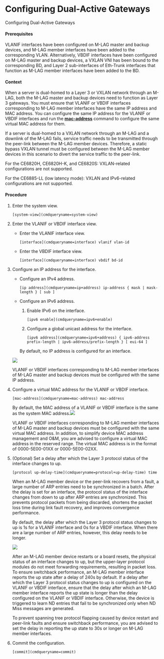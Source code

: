 Configuring Dual-Active Gateways
================================

Configuring Dual-Active Gateways

#### Prerequisites

VLANIF interfaces have been configured on M-LAG master and backup devices, and M-LAG member interfaces have been added to the corresponding VLAN. Alternatively, VBDIF interfaces have been configured on M-LAG master and backup devices, a VXLAN VNI has been bound to the corresponding BD, and Layer 2 sub-interfaces of Eth-Trunk interfaces that function as M-LAG member interfaces have been added to the BD.


#### Context

When a server is dual-homed to a Layer 3 or VXLAN network through an M-LAG, both the M-LAG master and backup devices need to function as Layer 3 gateways. You must ensure that VLANIF or VBDIF interfaces corresponding to M-LAG member interfaces have the same IP address and MAC address. You can configure the same IP address for the VLANIF or VBDIF interfaces and run the [**mac-address**](cmdqueryname=mac-address) command to configure the same virtual MAC address for them.

If a server is dual-homed to a VXLAN network through an M-LAG and a downlink of the M-LAG fails, service traffic needs to be transmitted through the peer-link between the M-LAG member devices. Therefore, a static bypass VXLAN tunnel must be configured between the M-LAG member devices in this scenario to divert the service traffic to the peer-link.

For the CE6820H, CE6820H-K, and CE6820S: VXLAN-related configurations are not supported.

For the CE6885-LL (low latency mode): VXLAN and IPv6-related configurations are not supported.


#### Procedure

1. Enter the system view.
   
   
   ```
   [system-view](cmdqueryname=system-view)
   ```
2. Enter the VLANIF or VBDIF interface view.
   
   
   * Enter the VLANIF interface view.
     ```
     [interface](cmdqueryname=interface) vlanif vlan-id
     ```
   * Enter the VBDIF interface view.
     ```
     [interface](cmdqueryname=interface) vbdif bd-id
     ```
3. Configure an IP address for the interface.
   
   
   * Configure an IPv4 address.
     ```
     [ip address](cmdqueryname=ip+address) ip-address { mask | mask-length } [ sub ]
     ```
   * Configure an IPv6 address.
     1. Enable IPv6 on the interface.
        ```
        [ipv6 enable](cmdqueryname=ipv6+enable)
        ```
     2. Configure a global unicast address for the interface.
        ```
        [ipv6 address](cmdqueryname=ipv6+address) { ipv6-address prefix-length | ipv6-address/prefix-length } [ eui-64 ]
        ```
     
     By default, no IP address is configured for an interface.
   
   ![](../public_sys-resources/note_3.0-en-us.png) 
   
   VLANIF or VBDIF interfaces corresponding to M-LAG member interfaces of M-LAG master and backup devices must be configured with the same IP address.
4. Configure a virtual MAC address for the VLANIF or VBDIF interface.
   
   
   ```
   [mac-address](cmdqueryname=mac-address) mac-address
   ```
   By default, the MAC address of a VLANIF or VBDIF interface is the same as the system MAC address.![](../public_sys-resources/note_3.0-en-us.png) 
   
   VLANIF or VBDIF interfaces corresponding to M-LAG member interfaces of M-LAG master and backup devices must be configured with the same virtual MAC address. In addition, to simplify device MAC address management and O&M, you are advised to configure a virtual MAC address in the reserved range. The virtual MAC address is in the format of 0000-5E00-01XX or 0000-5E00-02XX.
5. (Optional) Set a delay after which the Layer 3 protocol status of the interface changes to up.
   
   
   ```
   [protocol up-delay-time](cmdqueryname=protocol+up-delay-time) time
   ```
   
   When an M-LAG member device or the peer-link recovers from a fault, a large number of ARP entries need to be synchronized in a batch. After the delay is set for an interface, the protocol status of the interface changes from down to up after ARP entries are synchronized. This prevents protocol packets from being discarded, shortens the packet loss time during link fault recovery, and improves convergence performance.
   
   By default, the delay after which the Layer 3 protocol status changes to up is 1s for a VLANIF interface and 0s for a VBDIF interface. When there are a large number of ARP entries, however, this delay needs to be longer.
   
   ![](../public_sys-resources/note_3.0-en-us.png) 
   
   After an M-LAG member device restarts or a board resets, the physical status of an interface changes to up, but the upper-layer protocol modules do not meet forwarding requirements, resulting in packet loss. To ensure switchback performance, an M-LAG member interface reports the up state after a delay of 240s by default. If a delay after which the Layer 3 protocol status changes to up is configured on the VLANIF or VBDIF interface, ensure that the delay after which an M-LAG member interface reports the up state is longer than the delay configured on the VLANIF or VBDIF interface. Otherwise, the device is triggered to learn ND entries that fail to be synchronized only when ND Miss messages are generated.
   
   To prevent spanning tree protocol flapping caused by device restart and peer-link faults and ensure switchback performance, you are advised to set the delay in reporting the up state to 30s or longer on M-LAG member interfaces.
6. Commit the configuration.
   
   
   ```
   [commit](cmdqueryname=commit)
   ```